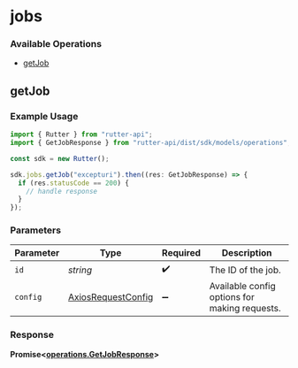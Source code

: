 # jobs

### Available Operations

* [getJob](#getjob)

## getJob

### Example Usage

```typescript
import { Rutter } from "rutter-api";
import { GetJobResponse } from "rutter-api/dist/sdk/models/operations";

const sdk = new Rutter();

sdk.jobs.getJob("excepturi").then((res: GetJobResponse) => {
  if (res.statusCode == 200) {
    // handle response
  }
});
```

### Parameters

| Parameter                                                    | Type                                                         | Required                                                     | Description                                                  |
| ------------------------------------------------------------ | ------------------------------------------------------------ | ------------------------------------------------------------ | ------------------------------------------------------------ |
| `id`                                                         | *string*                                                     | :heavy_check_mark:                                           | The ID of the job.                                           |
| `config`                                                     | [AxiosRequestConfig](https://axios-http.com/docs/req_config) | :heavy_minus_sign:                                           | Available config options for making requests.                |


### Response

**Promise<[operations.GetJobResponse](../../models/operations/getjobresponse.md)>**


